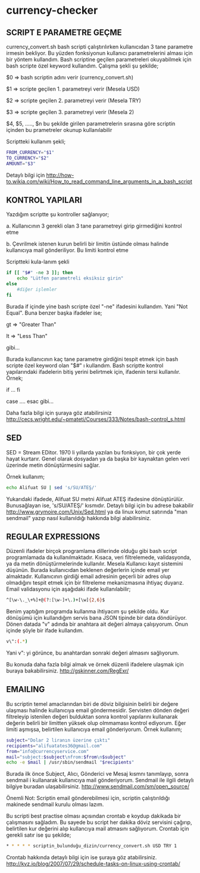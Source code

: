 currency-checker
================

## SCRIPT E PARAMETRE GEÇME

currency_convert.sh bash scripti çalıştırılırken kullanıcıdan 3 tane parametre irmesin bekliyor. Bu yüzden fonksiyonun kullanıcı parametrelerini alması için bir yöntem kullandım.
Bash scriptine geçilen parametreleri okuyabilmek için bash scripte özel keyword kullandım. Çalışma şekli şu şekilde;

$0 => bash scriptin adını verir (currency_convert.sh)

$1 => scripte geçilen 1. parametreyi verir (Mesela USD)

$2 => scripte geçilen 2. parametreyi verir (Mesela TRY)

$3 => scripte geçilen 3. parametreyi verir (Mesela 2)

$4, $5, ....., $n bu şekilde girilen parametrelerin sırasına göre scriptin içinden bu prametreler okunup kullanılabilir 

Scriptteki kullanım şekli;
```bash
FROM_CURRENCY="$1"
TO_CURRENCY="$2"
AMOUNT="$3"
```
Detaylı bilgi için http://how-to.wikia.com/wiki/How_to_read_command_line_arguments_in_a_bash_script

## KONTROL YAPILARI

Yazdığım scriptte şu kontroller sağlanıyor;

a. Kullanıcının 3 gerekli olan 3 tane parametreyi girip girmediğini kontrol etme

b. Çevrilmek istenen kurun belirli bir limitin üstünde olması halinde kullanıcıya mail gönderiliyor. Bu limiti kontrol etme

Scriptteki kula-lanım şekli
```bash
if [[ "$#" -ne 3 ]]; then
	echo "Lütfen parametreli eksiksiz girin"
else
	#diğer işlemler
fi
```
Burada if içinde yine bash scripte özel "-ne" ifadesini kullandım. Yani "Not Equal". Buna benzer başka ifadeler ise;

gt => "Greater Than"

lt => "Less Than"

gibi...

Burada kullanıcının kaç tane parametre girdiğini tespit etmek için bash scripte özel keyword olan "$#" ı kullandım. Bash scriptte kontrol yapılarındaki ifadelerin bitiş yerini belirtmek 
için, ifadenin tersi kullanılır. Örnek;

if 
...
fi

case
....
esac   gibi...

Daha fazla bilgi için şuraya göz atabilirsiniz http://cecs.wright.edu/~pmateti/Courses/333/Notes/bash-control_s.html

## SED

SED = Stream EDitor. 1970 li yıllarda yazılan bu fonksiyon, bir çok yerde hayat kurtarır. Genel olarak dosyadan ya da başka bir kaynaktan gelen veri üzerinde metin dönüştürmesini sağlar.

Örnek kullanım;
```bash
echo Alifuat SU | sed 's/SU/ATEŞ/'
```
Yukarıdaki ifadede, Alifuat SU metni Alifuat ATEŞ ifadesine dönüştürülür. Bunusağlayan ise, 's/SU/ATEŞ/' kısmıdır. Detaylı bilgi için bu adrese bakabilir http://www.grymoire.com/Unix/Sed.html ya da linux komut satırında "man sendmail" yazıp nasıl kullanıldığı hakkında bilgi alabilirsiniz.

## REGULAR EXPRESSIONS

Düzenli ifadeler birçok programlama dillerinde olduğu gibi bash script programlamada da kullanılmaktadır. Kısaca, veri filtrelemede, validasyonda, ya da metin dönüştürmelerinde kullanılır.
Mesela Kullanıcı kayıt sistemini düşünün. Burada kullanıcıdan beklenen değerlerin içinde email yer almaktadır. Kullanıcının girdiği email adresinin geçerli bir adres olup olmadığını tespit
etmek için bir filtreleme mekanizmasına ihtiyaç duyarız. Email validasyonu için aşağıdaki ifade kullanılabilir;
```bash
^[\w-\._\+%]+@(?:[\w-]+\.)+[\w]{2,6}$
```
Benim yaptığım programda kullanma ihtiyacım şu şekilde oldu. Kur dönüşümü için kullandığım servis bana JSON tipinde bir data döndürüyor. Dönen datada "v" adında bir anahtara ait değeri almaya çalışıyorum. Onun içinde şöyle bir ifade kullandım.
```bash
v\":(.*)
```
Yani v": yi görünce, bu anahtardan sonraki değeri almasını sağlıyorum.

Bu konuda daha fazla bilgi almak ve örnek düzenli ifadelere ulaşmak için buraya bakabilirsiniz. http://gskinner.com/RegExr/

## EMAILING

Bu scriptin temel amaclarından biri de döviz bilgisinin belirli bir değere ulaşması halinde kullanıcıya email göndermesidir. Servisten dönden değeri filtreleyip istenilen değeri bulduktan sonra kontrol yapılarını kullanarak değerin belirli bir limitten yüksek olup olmmamasıı kontrol ediyorum. Eğer limiti aşmışsa, belirtilen kullanıcıya email gönderiyorum. Örnek kullanım;
```bash
subject="Dolar 2 liranın üzerine çıktı"		
recipients="alifuatates36@gmail.com"
from="info@currencyservice.com"
mail="subject:$subject\nfrom:$from\n$subject"
echo -e $mail | /usr/sbin/sendmail "$recipients"
```
Burada ilk önce Subject, Alıcı, Gönderici ve Mesaj kısmnı tanımlayıp, sonra sendmail i kullanarak kullanıcıya mail gönderiyorum. Sendmail ile ilgili detaylı bilgiye buradan ulaşabilirsiniz.
http://www.sendmail.com/sm/open_source/

Önemli Not: Scriptin email gönderebilmesi için, scriptin çalıştırıldığı makinede sendmail kurulu olması lazım. 

Bu scripti best practise olması açısından crontab e koydup dakikada bir çalışmasını sağladım. Bu sayede bu script her dakika döviz servisini çağırıp, belirtilen kur değerini alıp kullancıya mail atmasını sağlıyorum. Crontab için gerekli satır ise şu şekilde;
```bash
* * * * * scriptin_bulunduğu_dizin/currency_convert.sh USD TRY 1
```
Crontab hakkında detaylı bilgi için ise şuraya göz atabilirsiniz. http://kvz.io/blog/2007/07/29/schedule-tasks-on-linux-using-crontab/







